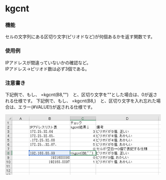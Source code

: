 # kgcnt
### 機能
セルの文字列にある区切り文字(ピリオドなど)が何個あるかを返す関数です。
### 使用例
IPアドレスが間違っていないかの確認など。  
IPアドレス→ピリオド数は必ず3個である。
### 注意書き
下記例で、もし、 =kgcnt(B8,"")　と、区切り文字を""とした場合は、0が返される仕様です。
下記例で、もし、 =kgcnt(B8,)　と、区切り文字を入れ忘れた場合は、エラー(#VALUE!)が返される仕様です。

![img](readme_images/kgcnt1.png)
